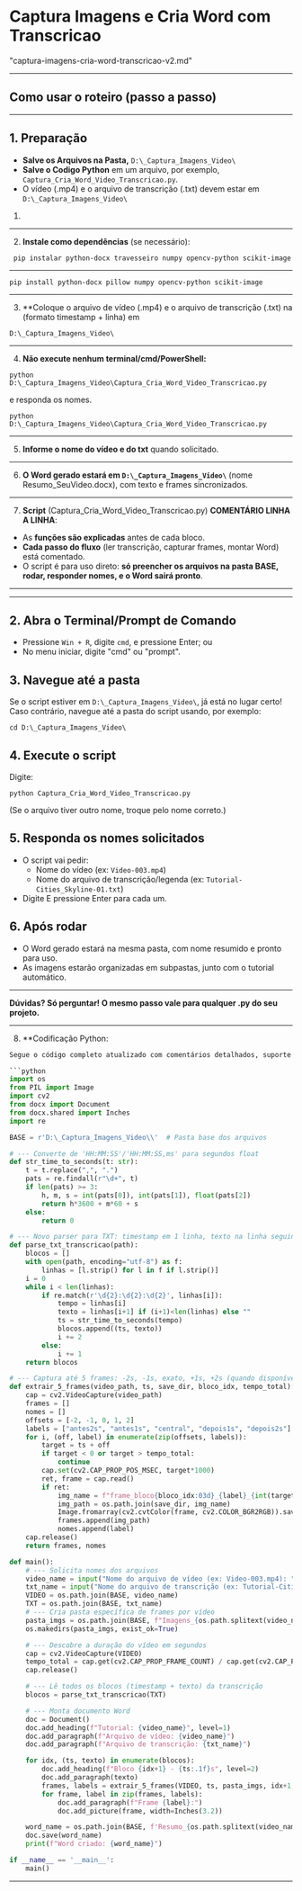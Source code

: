 # Captura Imagens e Cria Word com Transcricao
"captura-imagens-cria-word-transcricao-v2.md"

***
## **Como usar o roteiro (passo a passo)**

***

## 1. **Preparação**
- **Salve os Arquivos na Pasta,** `D:\_Captura_Imagens_Video\`
- **Salve o Codigo Python** em um arquivo, por exemplo, `Captura_Cria_Word_Video_Transcricao.py`.
- O vídeo (.mp4) e o arquivo de transcrição (.txt) devem estar em `D:\_Captura_Imagens_Video\`

1. 

***
2. **Instale como dependências** (se necessário):
```
 pip instalar python-docx travesseiro numpy opencv-python scikit-image
```
***
```
pip install python-docx pillow numpy opencv-python scikit-image
```

***
3. **Coloque o arquivo de vídeo (.mp4) e o arquivo de transcrição (.txt) na (formato timestamp + linha) em

```
D:\_Captura_Imagens_Video\
```

***
4. **Não execute nenhum terminal/cmd/PowerShell:**
```
python D:\_Captura_Imagens_Video\Captura_Cria_Word_Video_Transcricao.py
```
e responda os nomes.

```
python D:\_Captura_Imagens_Video\Captura_Cria_Word_Video_Transcricao.py
```

***
5. **Informe o nome do vídeo e do txt** quando solicitado.

***
6. **O Word gerado estará em `D:\_Captura_Imagens_Video\`** (nome Resumo_SeuVideo.docx), com texto e frames sincronizados.

***
7. **Script** (Captura_Cria_Word_Video_Transcricao.py) **COMENTÁRIO LINHA A LINHA**:

- As **funções são explicadas** antes de cada bloco.
- **Cada passo do fluxo** (ler transcrição, capturar frames, montar Word) está comentado.
- O script é para uso direto: **só preencher os arquivos na pasta BASE, rodar, responder nomes, e o Word sairá pronto**.

***
***

## 2. **Abra o Terminal/Prompt de Comando**
- Pressione `Win + R`, digite `cmd`, e pressione Enter; ou
- No menu iniciar, digite "cmd" ou "prompt".

## 3. **Navegue até a pasta**
Se o script estiver em `D:\_Captura_Imagens_Video\`, já está no lugar certo!  
Caso contrário, navegue até a pasta do script usando, por exemplo:
```
cd D:\_Captura_Imagens_Video\
```

## 4. **Execute o script**
Digite:
```
python Captura_Cria_Word_Video_Transcricao.py
```
(Se o arquivo tiver outro nome, troque pelo nome correto.)

## 5. **Responda os nomes solicitados**
- O script vai pedir:
  - Nome do vídeo (ex: `Video-003.mp4`)
  - Nome do arquivo de transcrição/legenda (ex: `Tutorial-Cities_Skyline-01.txt`)
- Digite E pressione Enter para cada um.

## 6. **Após rodar**
- O Word gerado estará na mesma pasta, com nome resumido e pronto para uso.
- As imagens estarão organizadas em subpastas, junto com o tutorial automático.

***

**Dúvidas? Só perguntar! O mesmo passo vale para qualquer .py do seu projeto.**










***
8. **Codificação Python:

```python
Segue o código completo atualizado com comentários detalhados, suporte ao seu formato (linha timestamp, linha texto):

```python
import os
from PIL import Image
import cv2
from docx import Document
from docx.shared import Inches
import re

BASE = r'D:\_Captura_Imagens_Video\\'  # Pasta base dos arquivos

# --- Converte de 'HH:MM:SS'/'HH:MM:SS,ms' para segundos float
def str_time_to_seconds(t: str):
    t = t.replace(",", ".")
    pats = re.findall(r"\d+", t)
    if len(pats) >= 3:
        h, m, s = int(pats[0]), int(pats[1]), float(pats[2])
        return h*3600 + m*60 + s
    else:
        return 0 

# --- Novo parser para TXT: timestamp em 1 linha, texto na linha seguinte
def parse_txt_transcricao(path):
    blocos = []
    with open(path, encoding="utf-8") as f:
        linhas = [l.strip() for l in f if l.strip()]
    i = 0
    while i < len(linhas):
        if re.match(r'\d{2}:\d{2}:\d{2}', linhas[i]):
            tempo = linhas[i]
            texto = linhas[i+1] if (i+1)<len(linhas) else ""
            ts = str_time_to_seconds(tempo)
            blocos.append((ts, texto))
            i += 2
        else:
            i += 1
    return blocos

# --- Captura até 5 frames: -2s, -1s, exato, +1s, +2s (quando disponíveis)
def extrair_5_frames(video_path, ts, save_dir, bloco_idx, tempo_total):
    cap = cv2.VideoCapture(video_path)
    frames = []
    nomes = []
    offsets = [-2, -1, 0, 1, 2]
    labels = ["antes2s", "antes1s", "central", "depois1s", "depois2s"]
    for i, (off, label) in enumerate(zip(offsets, labels)):
        target = ts + off
        if target < 0 or target > tempo_total:
            continue
        cap.set(cv2.CAP_PROP_POS_MSEC, target*1000)
        ret, frame = cap.read()
        if ret:
            img_name = f"frame_bloco{bloco_idx:03d}_{label}_{int(target)}s.jpg"
            img_path = os.path.join(save_dir, img_name)
            Image.fromarray(cv2.cvtColor(frame, cv2.COLOR_BGR2RGB)).save(img_path)
            frames.append(img_path)
            nomes.append(label)
    cap.release()
    return frames, nomes

def main():
    # --- Solicita nomes dos arquivos
    video_name = input("Nome do arquivo de vídeo (ex: Video-003.mp4): ").strip()
    txt_name = input("Nome do arquivo de transcrição (ex: Tutorial-Cities_Skyline-01.txt): ").strip()
    VIDEO = os.path.join(BASE, video_name)
    TXT = os.path.join(BASE, txt_name)
    # --- Cria pasta específica de frames por vídeo
    pasta_imgs = os.path.join(BASE, f"Imagens_{os.path.splitext(video_name)[0]}")
    os.makedirs(pasta_imgs, exist_ok=True)

    # --- Descobre a duração do vídeo em segundos
    cap = cv2.VideoCapture(VIDEO)
    tempo_total = cap.get(cv2.CAP_PROP_FRAME_COUNT) / cap.get(cv2.CAP_PROP_FPS)
    cap.release()

    # --- Lê todos os blocos (timestamp + texto) da transcrição
    blocos = parse_txt_transcricao(TXT)

    # --- Monta documento Word
    doc = Document()
    doc.add_heading(f"Tutorial: {video_name}", level=1)
    doc.add_paragraph(f"Arquivo de vídeo: {video_name}")
    doc.add_paragraph(f"Arquivo de transcrição: {txt_name}")

    for idx, (ts, texto) in enumerate(blocos):
        doc.add_heading(f"Bloco {idx+1} - {ts:.1f}s", level=2)
        doc.add_paragraph(texto)
        frames, labels = extrair_5_frames(VIDEO, ts, pasta_imgs, idx+1, tempo_total)
        for frame, label in zip(frames, labels):
            doc.add_paragraph(f"Frame {label}:")
            doc.add_picture(frame, width=Inches(3.2))

    word_name = os.path.join(BASE, f'Resumo_{os.path.splitext(video_name)[0]}.docx')
    doc.save(word_name)
    print(f"Word criado: {word_name}")

if __name__ == '__main__':
    main()
```

***
